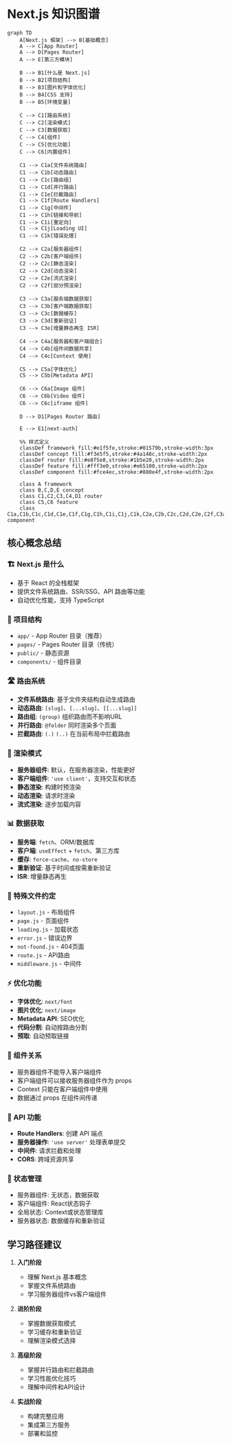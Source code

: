 # Next.js 知识图谱

```mermaid
graph TD
    A[Next.js 框架] --> B[基础概念]
    A --> C[App Router]
    A --> D[Pages Router]
    A --> E[第三方模块]
    
    B --> B1[什么是 Next.js]
    B --> B2[项目结构]
    B --> B3[图片和字体优化]
    B --> B4[CSS 支持]
    B --> B5[环境变量]
    
    C --> C1[路由系统]
    C --> C2[渲染模式]
    C --> C3[数据获取]
    C --> C4[组件]
    C --> C5[优化功能]
    C --> C6[内置组件]
    
    C1 --> C1a[文件系统路由]
    C1 --> C1b[动态路由]
    C1 --> C1c[路由组]
    C1 --> C1d[并行路由]
    C1 --> C1e[拦截路由]
    C1 --> C1f[Route Handlers]
    C1 --> C1g[中间件]
    C1 --> C1h[链接和导航]
    C1 --> C1i[重定向]
    C1 --> C1j[Loading UI]
    C1 --> C1k[错误处理]
    
    C2 --> C2a[服务器组件]
    C2 --> C2b[客户端组件]
    C2 --> C2c[静态渲染]
    C2 --> C2d[动态渲染]
    C2 --> C2e[流式渲染]
    C2 --> C2f[部分预渲染]
    
    C3 --> C3a[服务端数据获取]
    C3 --> C3b[客户端数据获取]
    C3 --> C3c[数据缓存]
    C3 --> C3d[重新验证]
    C3 --> C3e[增量静态再生 ISR]
    
    C4 --> C4a[服务器和客户端组合]
    C4 --> C4b[组件间数据共享]
    C4 --> C4c[Context 使用]
    
    C5 --> C5a[字体优化]
    C5 --> C5b[Metadata API]
    
    C6 --> C6a[Image 组件]
    C6 --> C6b[Video 组件]
    C6 --> C6c[iframe 组件]
    
    D --> D1[Pages Router 路由]
    
    E --> E1[next-auth]
    
    %% 样式定义
    classDef framework fill:#e1f5fe,stroke:#01579b,stroke-width:3px
    classDef concept fill:#f3e5f5,stroke:#4a148c,stroke-width:2px
    classDef router fill:#e8f5e8,stroke:#1b5e20,stroke-width:2px
    classDef feature fill:#fff3e0,stroke:#e65100,stroke-width:2px
    classDef component fill:#fce4ec,stroke:#880e4f,stroke-width:2px
    
    class A framework
    class B,C,D,E concept
    class C1,C2,C3,C4,D1 router
    class C5,C6 feature
    class C1a,C1b,C1c,C1d,C1e,C1f,C1g,C1h,C1i,C1j,C1k,C2a,C2b,C2c,C2d,C2e,C2f,C3a,C3b,C3c,C3d,C3e,C4a,C4b,C4c,C5a,C5b,C6a,C6b,C6c,E1 component
```

## 核心概念总结

### 🏗️ Next.js 是什么
- 基于 React 的全栈框架
- 提供文件系统路由、SSR/SSG、API 路由等功能
- 自动优化性能，支持 TypeScript

### 📁 项目结构
- `app/` - App Router 目录（推荐）
- `pages/` - Pages Router 目录（传统）
- `public/` - 静态资源
- `components/` - 组件目录

### 🛣️ 路由系统
- **文件系统路由**: 基于文件夹结构自动生成路由
- **动态路由**: `[slug]`、`[...slug]`、`[[...slug]]`
- **路由组**: `(group)` 组织路由而不影响URL
- **并行路由**: `@folder` 同时渲染多个页面
- **拦截路由**: `(.)` `(..)` 在当前布局中拦截路由

### 🎨 渲染模式
- **服务器组件**: 默认，在服务器渲染，性能更好
- **客户端组件**: `'use client'`，支持交互和状态
- **静态渲染**: 构建时预渲染
- **动态渲染**: 请求时渲染
- **流式渲染**: 逐步加载内容

### 📊 数据获取
- **服务端**: `fetch`、ORM/数据库
- **客户端**: `useEffect` + `fetch`、第三方库
- **缓存**: `force-cache`、`no-store`
- **重新验证**: 基于时间或按需重新验证
- **ISR**: 增量静态再生

### 🔧 特殊文件约定
- `layout.js` - 布局组件
- `page.js` - 页面组件
- `loading.js` - 加载状态
- `error.js` - 错误边界
- `not-found.js` - 404页面
- `route.js` - API路由
- `middleware.js` - 中间件

### ⚡ 优化功能
- **字体优化**: `next/font`
- **图片优化**: `next/image`
- **Metadata API**: SEO优化
- **代码分割**: 自动按路由分割
- **预取**: 自动预取链接

### 🔗 组件关系
- 服务器组件不能导入客户端组件
- 客户端组件可以接收服务器组件作为 props
- Context 只能在客户端组件中使用
- 数据通过 props 在组件间传递

### 📡 API 功能
- **Route Handlers**: 创建 API 端点
- **服务器操作**: `'use server'` 处理表单提交
- **中间件**: 请求拦截和处理
- **CORS**: 跨域资源共享

### 🔄 状态管理
- 服务器组件: 无状态，数据获取
- 客户端组件: React状态钩子
- 全局状态: Context或状态管理库
- 服务器状态: 数据缓存和重新验证

## 学习路径建议

1. **入门阶段**
   - 理解 Next.js 基本概念
   - 掌握文件系统路由
   - 学习服务器组件vs客户端组件

2. **进阶阶段**  
   - 掌握数据获取模式
   - 学习缓存和重新验证
   - 理解渲染模式选择

3. **高级阶段**
   - 掌握并行路由和拦截路由
   - 学习性能优化技巧
   - 理解中间件和API设计

4. **实战阶段**
   - 构建完整应用
   - 集成第三方服务
   - 部署和监控